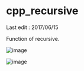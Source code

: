 # cpp_recursive


Last edit : 2017/06/15

Function of recursive.

![image](https://github.com/b9907020/cpp_recursive/blob/master/cpp_iteration_1.png)

![image](https://github.com/b9907020/cpp_recursive/blob/master/cpp_iteration_2.png)

